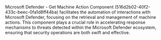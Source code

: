 Microsoft Defender - Get Machine Action Component (516d2b02-40f2-433c-beec-0fa1d8ff44ba) facilitates the automation of interactions with Microsoft Defender, focusing on the retrieval and management of machine actions. This component plays a crucial role in accelerating response mechanisms to threats detected within the Microsoft Defender ecosystem, ensuring that security operations are both swift and effective.
